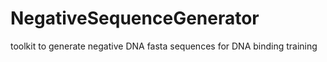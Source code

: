 # NegativeSequenceGenerator
toolkit to generate negative DNA fasta sequences for DNA binding training
